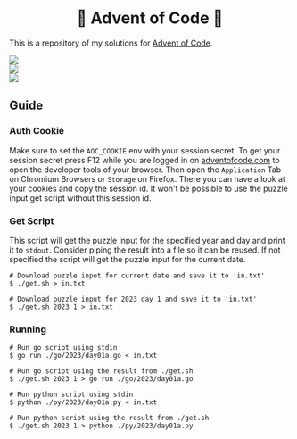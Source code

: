 <h1 align="center">🎄 Advent of Code 🎄</h1>

This is a repository of my solutions for
[Advent of Code](https://adventofcode.com/).

![](https://img.shields.io/badge/2024%20Puzzles-3/25-lightpink?style=for-the-badge)
<br>
![](https://img.shields.io/badge/2023%20Puzzles-22/25-lightpink?style=for-the-badge)
<br>
![](https://img.shields.io/badge/2022%20Puzzles-15/25-lightpink?style=for-the-badge)

## Guide

### Auth Cookie

Make sure to set the `AOC_COOKIE` env with your session secret. To get your
session secret press F12 while you are logged in on
[adventofcode.com](https://adventofcode.com/) to open the developer tools of
your browser. Then open the `Application` Tab on Chromium Browsers or `Storage`
on Firefox. There you can have a look at your cookies and copy the session id.
It won't be possible to use the puzzle input get script without this session id.

### Get Script

This script will get the puzzle input for the specified year and day and print
it to `stdout`. Consider piping the result into a file so it can be reused. If
not specified the script will get the puzzle input for the current date.

```shell
# Download puzzle input for current date and save it to 'in.txt'
$ ./get.sh > in.txt

# Download puzzle input for 2023 day 1 and save it to 'in.txt'
$ ./get.sh 2023 1 > in.txt
```

### Running

```shell
# Run go script using stdin
$ go run ./go/2023/day01a.go < in.txt

# Run go script using the result from ./get.sh
$ ./get.sh 2023 1 > go run ./go/2023/day01a.go

# Run python script using stdin
$ python ./py/2023/day01a.py < in.txt

# Run python script using the result from ./get.sh
$ ./get.sh 2023 1 > python ./py/2023/day01a.py
```
